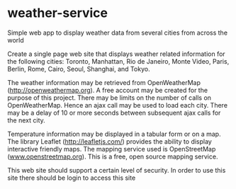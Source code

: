 # weather-service
Simple web app to display weather data from several cities from across the world

Create a single page web site that displays weather related information for the following cities: Toronto, Manhattan, Rio de Janeiro, Monte Video, Paris, Berlin, Rome, Cairo, Seoul, Shanghai, and Tokyo.

The weather information may be retrieved from OpenWeatherMap (http://openweathermap.org). A free account may be created for the purpose of this project. There may be limits on the number of calls on OpenWeatherMap. Hence an ajax call may be used to load each city. There may be a delay of 10 or more seconds between subsequent ajax calls for the next city.

Temperature information may be displayed in a tabular form or on a map. The library Leaflet (http://leafletjs.com/) provides the ability to display interactive friendly maps. The mapping service used is OpenStreetMap (www.openstreetmap.org). This is a free, open source mapping service.

This web site should support a certain level of security. In order to use this site there should be login to access this site
